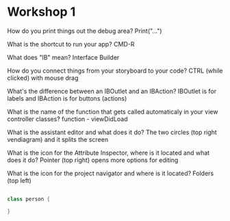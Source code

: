 # Workshop 1 

How do you print things out the debug area?
Print("...")

What is the shortcut to run your app?
CMD-R

What does "IB" mean?
Interface Builder 

How do you connect things from your storyboard to your code?
CTRL (while clicked) with mouse drag 

What's the difference between an IBOutlet and an IBAction?
IBOutlet is for labels and IBAction is for buttons (actions) 

What is the name of the function that gets called automaticaly in your view controller classes?
function - viewDidLoad

What is the assistant editor and what does it do?
The two circles (top right vendiagram) and it splits the screen 

What is the icon for the Attribute Inspector, where is it located and what does it do?
Pointer (top right) opens more options for editing 

What is the icon for the project navigator and where is it located?
Folders (top left)


```swift

class person {

}

```


